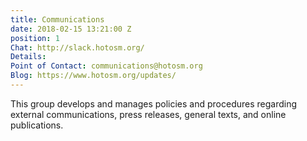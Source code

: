 ```yaml
---
title: Communications
date: 2018-02-15 13:21:00 Z
position: 1
Chat: http://slack.hotosm.org/
Details: 
Point of Contact: communications@hotosm.org
Blog: https://www.hotosm.org/updates/
---
```


This group develops and manages policies and procedures regarding external communications, press releases, general texts, and online publications.
